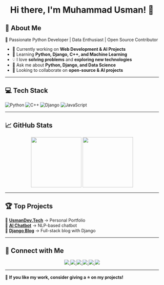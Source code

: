 <h1 align="center">Hi there, I'm Muhammad Usman! 👋</h1>

## 🚀 About Me  
🎯 Passionate Python Developer | Data Enthusiast | Open Source Contributor  

- 🔭 Currently working on **Web Development & AI Projects**  
- 🌱 Learning **Python, Django, C++, and Machine Learning**  
- 💡 I love **solving problems** and **exploring new technologies**  
- 💬 Ask me about **Python, Django, and Data Science**  
- 👯 Looking to collaborate on **open-source & AI projects**  

---

## 💻 Tech Stack  
![Python](https://img.shields.io/badge/-Python-3776AB?style=flat-square&logo=python&logoColor=white)
![C++](https://img.shields.io/badge/-C++-00599C?style=flat-square&logo=c%2B%2B&logoColor=white)
![Django](https://img.shields.io/badge/-Django-092E20?style=flat-square&logo=django&logoColor=white)
![JavaScript](https://img.shields.io/badge/-JavaScript-F7DF1E?style=flat-square&logo=javascript&logoColor=black)

---

## 📈 GitHub Stats  
<p align="center">
  <img src="https://github-readme-stats.vercel.app/api?username=muhammad-usman-py&show_icons=true&theme=dark" height="165">
  <img src="https://github-readme-streak-stats.herokuapp.com/?user=muhammad-usman-py&theme=dark" height="165">
</p>

---

## 🏆 Top Projects  
🔹 **[UsmanDev.Tech](https://muhammad-usman-py.github.io/usmandev.tech/)** → Personal Portfolio  
🔹 **[AI Chatbot](https://github.com/muhammad-usman-py/AI-Chatbot)** → NLP-based chatbot  
🔹 **[Django Blog](https://github.com/muhammad-usman-py/Django-Blog)** → Full-stack blog with Django  

---

## 📢 Connect with Me  
<p align="center">
  <a href="https://muhammad-usman-py.github.io/usmandev.tech/" target="_blank">
    <img src="https://img.shields.io/badge/Portfolio-usmandev.tech-blue?style=for-the-badge">
  </a>
  <a href="https://github.com/muhammad-usman-py" target="_blank">
    <img src="https://img.shields.io/badge/GitHub-100000?style=for-the-badge&logo=github">
  </a>
  <a href="https://www.linkedin.com/in/muhammad-usman-py/" target="_blank">
    <img src="https://img.shields.io/badge/LinkedIn-0077B5?style=for-the-badge&logo=linkedin">
  </a>
  <a href="https://web.facebook.com/muhammad.usman.py/" target="_blank">
    <img src="https://img.shields.io/badge/Facebook-1877F2?style=for-the-badge&logo=facebook">
  </a>
  <a href="https://www.instagram.com/muhammad.usman.py/" target="_blank">
    <img src="https://img.shields.io/badge/Instagram-E4405F?style=for-the-badge&logo=instagram">
  </a>
  <a href="https://x.com/usjutt07" target="_blank">
    <img src="https://img.shields.io/badge/Twitter-1DA1F2?style=for-the-badge&logo=twitter">
  </a>
</p>

---

🌟 **If you like my work, consider giving a ⭐ on my projects!**  
